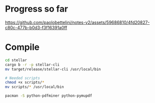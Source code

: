 # Progress so far

https://github.com/paolobettelini/notes-v2/assets/59686810/4fd20827-c80c-477b-b0d3-f3f16391a0ff

# Compile
```bash
cd stellar
cargo b -r -p stellar-cli
mv target/release/stellar-cli /usr/local/bin

# Needed scripts
chmod +x scripts/*
mv scripts/* /usr/local/bin

pacman -S python-pdfminer python-pymupdf

```